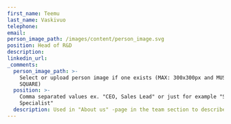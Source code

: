 ```yaml
---
first_name: Teemu
last_name: Vaskivuo
telephone:
email:
person_image_path: /images/content/person_image.svg
position: Head of R&D
description:
linkedin_url:
_comments:
  person_image_path: >-
    Select or upload person image if one exists (MAX: 300x300px and MUST BE
    SQUARE)
  position: >-
    Comma separated values ex. "CEO, Sales Lead" or just for example "Software
    Specialist"
  description: Used in "About us" -page in the team section to describe the employee.
---
```


